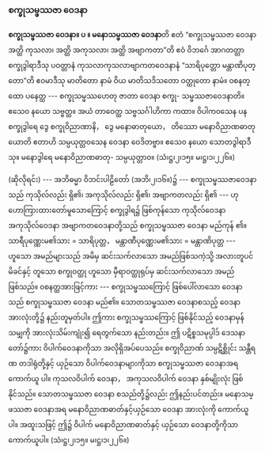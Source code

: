 ### စက္ခုသမ္ဖဿဇာ ဝေဒနာ

**စက္ခုသမ္ဖဿဇာ ဝေဒနာ။ ပ ။ မနောသမ္ဖဿဇာ ဝေဒနာ**တိ ဧတံ “စက္ခုသမ္ဖဿဇာ ဝေဒနာ အတ္ထိ
ကုသလာ၊ အတ္ထိ အကုသလာ၊ အတ္ထိ အဗျာကတာ”တိ ဧဝံ ဝိဘင်္ဂေ အာဂတတ္တာ စက္ခုဒွါရာဒီသု ပဝတ္တာနံ
ကုသလာကုသလာဗျာကတဝေဒနာနံ “သာရိပုတ္တော မန္တာဏိပုတ္တော”တိ ဧ၀မာဒီသု မာတိတော နာမံ ဝိယ
မာတိသဒိသတော ဝတ္ထုတော နာမံ။ ၀စနတ္ထော ပနေတ္ထ --- စက္ခုသမ္ဖဿဟေတု ဇာတာ ဝေဒနာ စက္ခု-
သမ္ဖဿဇာဝေဒနာတိ။ ဧသေ၀ နယော သဗ္ဗတ္ထ။ အယံ တာဝေတ္ထ သဗ္ဗသင်္ဂါဟိကာ ကထာ။ ဝိပါက၀သေန ပန
စက္ခုဒွါရေ ဒွေ စက္ခုဝိညာဏာနိ， ဒွေ မနောဓာတုယော， တိဿော မနောဝိညာဏဓာတုယောတိ ဧတာဟိ
သမ္ပယုတ္တ၀သေန ဝေဒနာ ဝေဒိတဗ္ဗာ။ ဧသေ၀ နယော သောတဒွါရာဒီသု။ မနောဒွါရေ မနောဝိညာဏဓာတု-
သမ္ပယုတ္တာ၀။ (သံ၊ဋ္ဌ၊၂၊၁၅။ မ၊ဋ္ဌ၊၁၊၂၂၆။)

(ဆိုလိုရင်း) --- အဘိဓမ္မာ ဝိဘင်းပါဠိတော် (အဘိ၊၂၊၁၆။)၌ --- စက္ခုသမ္ဖဿဇာဝေဒနာသည် ကုသိုလ်လည်း
ရှိ၏၊ အကုသိုလ်လည်း ရှိ၏၊ အဗျာကတလည်း ရှိ၏ --- ဟု ဟောကြားထားတော်မူသောကြောင့် စက္ခုဒွါရ၌
ဖြစ်ကုန်သော ကုသိုလ်ဝေဒနာ အကုသိုလ်ဝေဒနာ အဗျာကတဝေဒနာတို့သည် စက္ခုသမ္ဖဿဇာ ဝေဒနာ မည်ကုန်
၏။ သာရီပုဏ္ဏေးမ၏သား = သာရိပုတ္တ， မန္တာဏီပုဏ္ဏေးမ၏သား = မန္တာဏိပုတ္တ --- ဟူသော အမည်များသည်
အမိမှ ဆင်းသက်လာသော အမည်ဖြစ်သကဲ့သို့ အလားတူပင် မိခင်နှင့် တူသော စက္ခုဝတ္ထု ဟူသော မှီရာဝတ္ထုရုပ်မှ
ဆင်းသက်လာသော အမည်ဖြစ်သည်။ ၀စနတ္ထအားဖြင့်ကား --- စက္ခုသမ္ဖဿကြောင့် ဖြစ်ပေါ်လာသော
ဝေဒနာသည် စက္ခုသမ္ဖဿဇာ ဝေဒနာ မည်၏။ သောတသမ္ဖဿဇာ ဝေဒနာစသည့် ဝေဒနာအားလုံးတို့၌
နည်းတူမှတ်ပါ။ ဤကား စက္ခုသမ္ဖဿကြောင့် ဖြစ်နိုင်သည့် ဝေဒနာမှန်သမျှကို အားလုံးသိမ်းကျုံး၍ ရေတွက်သော
နည်းတည်း။ ဤ ပဋိစ္စသမုပ္ပါဒ် ဒေသနာတော်၌ကား ဝိပါက်ဝေဒနာကိုသာ အလိုရှိအပ်ပေသည်။ စက္ခုဝိညာဏ်
သမ္ပဋိစ္ဆိုင်း သန္တီရဏ တဒါရုံတို့နှင့် ယှဉ်သော ဝိပါက်ဝေဒနာများကိုသာ စက္ခုသမ္ဖဿဇာ ဝေဒနာအရ ကောက်ယူ
ပါ။ ကုသလဝိပါက် ဝေဒနာ， အကုသလဝိပါက် ဝေဒနာ နှစ်မျိုးလုံး ဖြစ်နိုင်သည်။ သောတသမ္ဖဿဇာ ဝေဒနာ
စသည်တို့၌လည်း ဤနည်းပင်တည်း။ မနောသမ္ဖဿဇာ ဝေဒနာအရ မနောဝိညာဏဓာတ်နှင့်ယှဉ်သော ဝေဒနာ
အားလုံးကို ကောက်ယူပါ။ အထူးသဖြင့် ဤ၌ ဝိပါက် မနောဝိညာဏဓာတ်နှင့် ယှဉ်သော ဝေဒနာတို့ကိုသာ
ကောက်ယူပါ။ (သံ၊ဋ္ဌ၊၂၊၁၅။ မ၊ဋ္ဌ၊၁၊၂၂၆။)